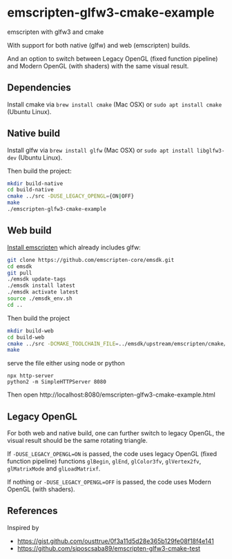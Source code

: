 # emscripten-glfw3-cmake-example
emscripten with glfw3 and cmake

With support for both native (glfw) and web (emscripten) builds.

And an option to switch between Legacy OpenGL (fixed function pipeline) and Modern OpenGL (with shaders) with the same visual result.

## Dependencies
Install cmake via `brew install cmake` (Mac OSX) or `sudo apt install cmake` (Ubuntu Linux).

## Native build
Install glfw via `brew install glfw` (Mac OSX) or `sudo apt install libglfw3-dev` (Ubuntu Linux).

Then build the project:
```sh
mkdir build-native
cd build-native
cmake ../src -DUSE_LEGACY_OPENGL={ON|OFF}
make
./emscripten-glfw3-cmake-example
```


## Web build
[Install emscripten](https://emscripten.org/docs/getting_started/downloads.html#installation-instructions) which already includes glfw: 
```sh
git clone https://github.com/emscripten-core/emsdk.git
cd emsdk
git pull
./emsdk update-tags
./emsdk install latest
./emsdk activate latest
source ./emsdk_env.sh
cd ..
```

Then build the project
```sh
mkdir build-web
cd build-web
cmake ../src -DCMAKE_TOOLCHAIN_FILE=../emsdk/upstream/emscripten/cmake/Modules/Platform/Emscripten.cmake -DUSE_LEGACY_OPENGL={ON|OFF}
make
```

serve the file either using node or python
```
npx http-server
python2 -m SimpleHTTPServer 8080
```
Then open http://localhost:8080/emscripten-glfw3-cmake-example.html

## Legacy OpenGL

For both web and native build, one can further switch to legacy OpenGL, the visual result should be the same rotating triangle.

If `-DUSE_LEGACY_OPENGL=ON` is passed, the code uses legacy OpenGL (fixed function pipeline) functions `glBegin`, `glEnd`, `glColor3fv`, `glVertex2fv`, `glMatrixMode` and `glLoadMatrixf`.

If nothing or `-DUSE_LEGACY_OPENGL=OFF` is passed, the code uses Modern OpenGL (with shaders).


## References
Inspired by
 - https://gist.github.com/ousttrue/0f3a11d5d28e365b129fe08f18f4e141
 - https://github.com/siposcsaba89/emscripten-glfw3-cmake-test
 